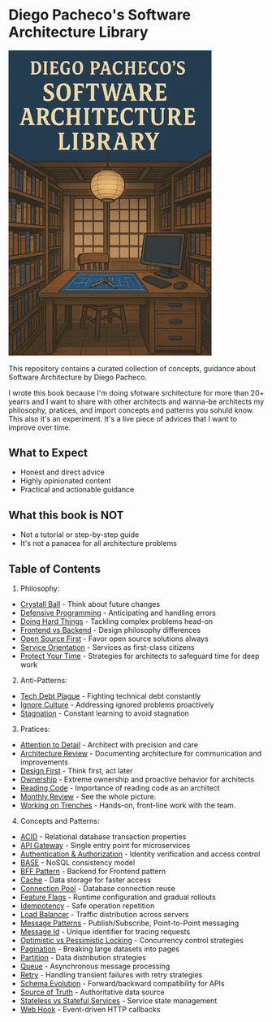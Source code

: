 # Diego Pacheco's Software Architecture Library

<img src="cover.png" width="400">

This repository contains a curated collection of concepts, guidance about Software Architecture by Diego Pacheco.

I wrote this book because I'm doing sfotware srchitecture for more than 20+ yearrs and I want to share with other architects and wanna-be architects my philosophy, pratices, and import concepts and patterns you sohuld know. This also it's an experiment. It's a live piece of advices that I want to improve over time.

## What to Expect

* Honest and direct advice
* Highly opinionated content
* Practical and actionable guidance

## What this book is NOT

* Not a tutorial or step-by-step guide
* It's not a panacea for all architecture problems

## Table of Contents

1. Philosophy:
- [Crystall Ball](philosofy/CRYSTAL_BALL.md) - Think about future changes
- [Defensive Programming](philosofy/DEFENSIVE.md) - Anticipating and handling errors
- [Doing Hard Things](philosofy/DOING_HARD_THINGS.md) - Tackling complex problems head-on
- [Frontend vs Backend](philosofy/FRONTEND_VS_BACKEND.md) - Design philosophy differences
- [Open Source First](philosofy/OSS.md) - Favor open source solutions always
- [Service Orientation](philosofy/SO.md) - Services as first-class citizens
- [Protect Your Time](philosofy/PROTECT_YOUR_TIME.md) -
Strategies for architects to safeguard time for deep work

2. Anti-Patterns:
- [Tech Debt Plague](anti-patterns/TECH_DEBT_PLAGUE.md) - Fighting technical debt constantly
- [Ignore Culture](anti-patterns/IGNORE_CULTURE.md) - Addressing ignored problems proactively
- [Stagnation](anti-patterns/STAGNATION.md) - Constant learning to avoid stagnation

3. Pratices:
- [Attention to Detail](pratices/ATTENTION_TO_DETAIL.md) - Architect with precision and care
- [Architecture Review](pratices/ARCH_REVIEW.md) - Documenting architecture for communication and improvements
- [Design First](pratices/DESIGN_FIRST.md) - Think first, act later
- [Ownership](pratices/OWNERSHIP.md) - Extreme ownership and proactive behavior for architects
- [Reading Code](pratices/READING_CODE.md) - Importance of reading code as an architect
- [Monthly Review](pratices/MONTHLY_REVIEW.md) - See the whole picture.
- [Working on Trenches](pratices/WORKING_ON_TRENCHES.md) - Hands-on, front-line work with the team.

4. Concepts and Patterns:
- [ACID](concepts/ACID.md) - Relational database transaction properties
- [API Gateway](concepts/API_GATEWAY.md) - Single entry point for microservices
- [Authentication & Authorization](concepts/AUTHENT.md) - Identity verification and access control
- [BASE](concepts/BASE.md) - NoSQL consistency model
- [BFF Pattern](concepts/BFF_PATTERN.md) - Backend for Frontend pattern
- [Cache](concepts/CACHE.md) - Data storage for faster access
- [Connection Pool](concepts/CONNECTION_POOL.md) - Database connection reuse
- [Feature Flags](concepts/FEATURE_FLAGS.md) - Runtime configuration and gradual rollouts
- [Idempotency](concepts/IDEMPOTENCY.md) - Safe operation repetition
- [Load Balancer](concepts/LB.md) - Traffic distribution across servers
- [Message Patterns](concepts/MESSAGE_PATTERNS.md) - Publish/Subscribe, Point-to-Point messaging
- [Message Id](concepts/MESSAGE_ID.md) - Unique identifier for tracing requests
- [Optimistic vs Pessimistic Locking](concepts/OPLOCKING.md) - Concurrency control strategies
- [Pagination](concepts/PAGINATION.md) - Breaking large datasets into pages
- [Partition](concepts/PARTITION.md) - Data distribution strategies
- [Queue](concepts/QUEUE.md) - Asynchronous message processing
- [Retry](concepts/RETRY.md) - Handling transient failures with retry strategies
- [Schema Evolution](concepts/SCHEMA_EVOLUTION.md) - Forward/backward compatibility for APIs
- [Source of Truth](concepts/SOURCE_OF_TRUTH.md) - Authoritative data source
- [Stateless vs Stateful Services](concepts/STATELESS_VS_STATEFULL_SVC.md) - Service state management
- [Web Hook](concepts/WEB_HOOK.md) - Event-driven HTTP callbacks